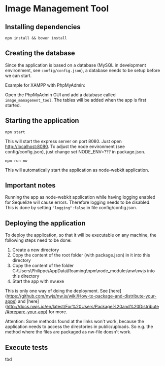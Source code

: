 # Image Management Tool

## Installing dependencies

```
npm install && bower install
```

## Creating the database

Since the application is based on a database (MySQL in development environment, see ```config/config.json```), a database needs
to be setup before we can start.

Example for XAMPP with PhpMyAdmin:

Open the PhpMyAdmin GUI and add a database called ```image_management_tool```. The tables will be added when the app is first started.

## Starting the application

```
npm start
```
This will start the express server on port 8080. Just open [http://localhost:8080](http://localhost:8080).
To adjust the node environment (see config/config.json), just change set NODE_ENV=??? in package.json.

```
npm run nw
```
This will automatically start the application as node-webkit application.

## Important notes

Running the app as node-webkit application while having logging enabled for Sequelize will cause errors. Therefore logging needs to
be disabled. This is done by setting ```"logging":false``` in file config/config.json.

## Deploying the application

To deploy the application, so that it will be executable on any machine, the following steps need to be done:

1. Create a new directory
2. Copy the content of the root folder (with package.json) in it into this directory
3. Copy the content of the folder C:\Users\Philippe\AppData\Roaming\npm\node_modules\nw\nwjs into this directory
4. Start the app with nw.exe

This is only one way of doing the deployment. See
[here]
(https://github.com/nwjs/nw.js/wiki/How-to-package-and-distribute-your-apps)
and
[here]
(http://docs.nwjs.io/en/latest/For%20Users/Package%20and%20Distribute/#prepare-your-app)
for more.

Attention: Some methods found at the links won't work, because the application needs to access the directories in public/uploads.
So e.g. the method where the files are packaged as nw-file doesn't work.


## Execute tests

tbd
